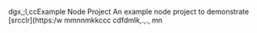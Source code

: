 dgx,;l,ccExample Node Project
An example node project to demonstrate [srcclr](https:/w
mmnnmkkccc
   cdfdmlk,.,.,
mn
